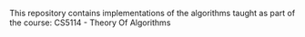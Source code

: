This repository contains implementations of the algorithms taught as part of the course: CS5114 - Theory Of Algorithms
